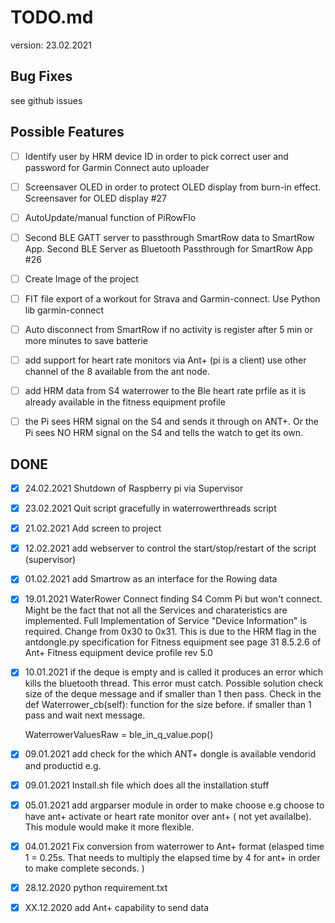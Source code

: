 # TODO.md

version: 23.02.2021

## Bug Fixes

see github issues

## Possible Features

- [ ] Identify user by HRM device ID in order to pick correct user and password for Garmin Connect auto uploader
- [ ] Screensaver OLED in order to protect OLED display from burn-in effect. Screensaver for OLED display #27
- [ ] AutoUpdate/manual function of PiRowFlo 
- [ ] Second BLE GATT server to passthrough SmartRow data to SmartRow App. Second BLE Server as Bluetooth Passthrough for SmartRow App #26
- [ ] Create Image of the project
- [ ] FIT file export of a workout for Strava and Garmin-connect. Use Python lib garmin-connect
- [ ] Auto disconnect from SmartRow if no activity is register after 5 min or more minutes to save batterie
- [ ] add support for heart rate monitors via Ant+ (pi is a client) use other channel of the 8 available from 
the ant node.
- [ ] add HRM data from S4 waterrower to the Ble heart rate prfile as it is already available in the fitness equipment
profile
- [ ] the Pi sees HRM signal on the S4 and sends it through on ANT+. 
  Or the Pi sees NO HRM signal on the S4 and tells the watch to get its own.
  
  
## DONE
- [x] 24.02.2021 Shutdown of Raspberry pi via Supervisor
- [x] 23.02.2021 Quit script gracefully in waterrowerthreads script 
- [x] 21.02.2021 Add screen to project
- [x] 12.02.2021 add webserver to control the start/stop/restart of the script (supervisor)
- [x] 01.02.2021 add Smartrow as an interface for the Rowing data 
- [x] 19.01.2021 WaterRower Connect finding S4 Comm Pi but won't connect. Might be the fact that not all the Services and 
  charateristics are implemented. Full Implementation of Service "Device Information" is required. 
  Change from 0x30 to 0x31. This is due to the HRM flag in the antdongle.py specification for Fitness equipment
  see page 31 8.5.2.6 of Ant+ Fitness equipment device profile rev 5.0
  
  
- [x] 10.01.2021 if the deque is empty and is called it produces an error which kills the bluetooth thread. This error must
catch. Possible solution check size of the deque message and if smaller than 1 then pass. Check in the def Waterrower_cb(self): 
function for the size before. if smaller than 1 pass and wait next message.
  

    WaterrowerValuesRaw = ble_in_q_value.pop()
  

- [x] 09.01.2021 add check for the which ANT+ dongle is available vendorid and productid e.g.  
- [x] 09.01.2021 Install.sh file which does all the installation stuff
- [x] 05.01.2021 add argparser module in order to make choose e.g choose to have ant+ activate or heart rate monitor over 
ant+ ( not yet availalbe). This module would make it more flexible.
- [x] 04.01.2021 Fix conversion from waterrower to Ant+ format (elasped time 1 = 0.25s. That needs to multiply the elapsed time 
  by 4 for ant+ in order to make complete seconds. )
- [x] 28.12.2020 python requirement.txt
- [x] XX.12.2020 add Ant+ capability to send data





    




